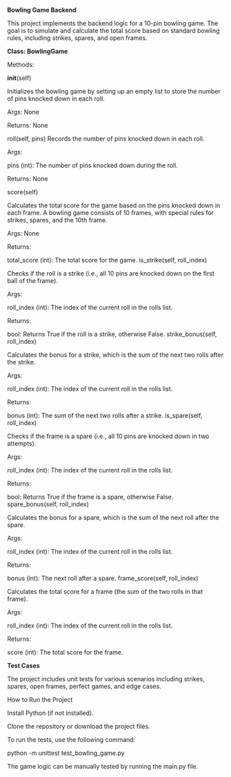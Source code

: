**Bowling Game Backend**


This project implements the backend logic for a 10-pin bowling game. The goal is to simulate and calculate the total score based on standard bowling rules, including strikes, spares, and open frames.

**Class: BowlingGame**

Methods:

__init__(self)

Initializes the bowling game by setting up an empty list to store the number of pins knocked down in each roll.

Args: None

Returns: None

roll(self, pins)
Records the number of pins knocked down in each roll.

Args:

pins (int): The number of pins knocked down during the roll.

Returns: None

score(self)

Calculates the total score for the game based on the pins knocked down in each frame. A bowling game consists of 10 frames, with special rules for strikes, spares, and the 10th frame.


Args: None

Returns:

total_score (int): The total score for the game.
is_strike(self, roll_index)

Checks if the roll is a strike (i.e., all 10 pins are knocked down on the first ball of the frame).


Args:


roll_index (int): The index of the current roll in the rolls list.

Returns:


bool: Returns True if the roll is a strike, otherwise False.
strike_bonus(self, roll_index)

Calculates the bonus for a strike, which is the sum of the next two rolls after the strike.


Args:


roll_index (int): The index of the current roll in the rolls list.

Returns:


bonus (int): The sum of the next two rolls after a strike.
is_spare(self, roll_index)

Checks if the frame is a spare (i.e., all 10 pins are knocked down in two attempts).


Args:


roll_index (int): The index of the current roll in the rolls list.

Returns:


bool: Returns True if the frame is a spare, otherwise False.
spare_bonus(self, roll_index)

Calculates the bonus for a spare, which is the sum of the next roll after the spare.


Args:


roll_index (int): The index of the current roll in the rolls list.

Returns:


bonus (int): The next roll after a spare.
frame_score(self, roll_index)

Calculates the total score for a frame (the sum of the two rolls in that frame).


Args:


roll_index (int): The index of the current roll in the rolls list.

Returns:


score (int): The total score for the frame.

**Test Cases**

The project includes unit tests for various scenarios including strikes, spares, open frames, perfect games, and edge cases.


How to Run the Project

Install Python (if not installed).

Clone the repository or download the project files.

To run the tests, use the following command:


python -m unittest test_bowling_game.py

The game logic can be manually tested by running the main.py file.
